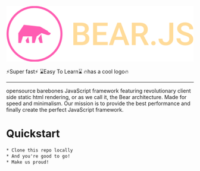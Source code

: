 ![bearlogo](logo.svg)

:zap:Super fast:zap:
:hourglass:Easy To Learn:hourglass:
:fire:has a cool logo:fire:

---

opensource barebones JavaScript framework featuring revolutionary client side static html rendering, or as we call it, the Bear architecture.
Made for speed and minimalism. Our mission is to provide the best performance and finally create the perfect JavaScript framework.

# Quickstart

    * Clone this repo locally
    * And you're good to go!
    * Make us proud!
